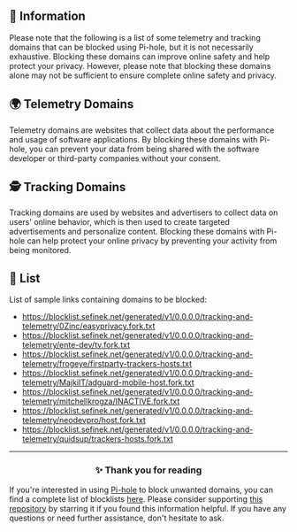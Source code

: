 <!-- SEO DATA FOR BLOCKLIST.SEIFNEK.NET
* Title       : Telemetry Domains
* Description : 
* Tags        :
* Canonical   : /viewer/info/block/Telemetry_and_Tracking
-->

## 📝 Information
Please note that the following is a list of some telemetry and tracking domains that can be blocked using Pi-hole, but it is not necessarily exhaustive.
Blocking these domains can improve online safety and help protect your privacy.
However, please note that blocking these domains alone may not be sufficient to ensure complete online safety and privacy.

## 🌍 Telemetry Domains
Telemetry domains are websites that collect data about the performance and usage of software applications.
By blocking these domains with Pi-hole, you can prevent your data from being shared with the software developer or third-party companies without your consent.

## 🕵️ Tracking Domains
Tracking domains are used by websites and advertisers to collect data on users' online behavior, which is then used to create targeted advertisements and personalize content.
Blocking these domains with Pi-hole can help protect your online privacy by preventing your activity from being monitored.


## 📃 List
List of sample links containing domains to be blocked:
- https://blocklist.sefinek.net/generated/v1/0.0.0.0/tracking-and-telemetry/0Zinc/easyprivacy.fork.txt
- https://blocklist.sefinek.net/generated/v1/0.0.0.0/tracking-and-telemetry/ente-dev/tv.fork.txt
- https://blocklist.sefinek.net/generated/v1/0.0.0.0/tracking-and-telemetry/frogeye/firstparty-trackers-hosts.txt
- https://blocklist.sefinek.net/generated/v1/0.0.0.0/tracking-and-telemetry/MajkiIT/adguard-mobile-host.fork.txt
- https://blocklist.sefinek.net/generated/v1/0.0.0.0/tracking-and-telemetry/mitchellkrogza/INACTIVE.fork.txt
- https://blocklist.sefinek.net/generated/v1/0.0.0.0/tracking-and-telemetry/neodevpro/host.fork.txt
- https://blocklist.sefinek.net/generated/v1/0.0.0.0/tracking-and-telemetry/quidsup/trackers-hosts.fork.txt


<hr>
<h3 align="center">✨ Thank you for reading</h3>
If you're interested in using <a href="../What%20is%20Pi-hole.md">Pi-hole</a> to block unwanted domains, you can find a complete list of blocklists <a href="../../lists/md/Pi-hole.md">here</a>.
Please consider supporting <a href="https://github.com/sefinek24/Sefinek-Blocklist-Collection" target="_blank">this repository</a> by starring it if you found this information helpful.
If you have any questions or need further assistance, don't hesitate to ask.